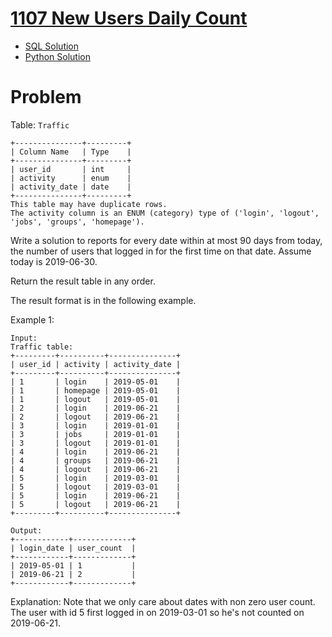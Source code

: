 # [1107 New Users Daily Count](https://leetcode.com/problems/new-users-daily-count/)

* [SQL Solution](https://leetcode.com/problems/new-users-daily-count/solutions/7173349/cte-and-row_number-by-atamalu123-sc1d/)
* [Python Solution](https://leetcode.com/problems/new-users-daily-count/solutions/7173385/pandas-solution-by-atamalu123-9zyp/)

# Problem

Table: `Traffic`

```
+---------------+---------+
| Column Name   | Type    |
+---------------+---------+
| user_id       | int     |
| activity      | enum    |
| activity_date | date    |
+---------------+---------+
This table may have duplicate rows.
The activity column is an ENUM (category) type of ('login', 'logout', 'jobs', 'groups', 'homepage').
```

Write a solution to reports for every date within at most 90 days from today, the number of users that logged in for the first time on that date. Assume today is 2019-06-30.

Return the result table in any order.

The result format is in the following example.

Example 1:

```
Input: 
Traffic table:
+---------+----------+---------------+
| user_id | activity | activity_date |
+---------+----------+---------------+
| 1       | login    | 2019-05-01    |
| 1       | homepage | 2019-05-01    |
| 1       | logout   | 2019-05-01    |
| 2       | login    | 2019-06-21    |
| 2       | logout   | 2019-06-21    |
| 3       | login    | 2019-01-01    |
| 3       | jobs     | 2019-01-01    |
| 3       | logout   | 2019-01-01    |
| 4       | login    | 2019-06-21    |
| 4       | groups   | 2019-06-21    |
| 4       | logout   | 2019-06-21    |
| 5       | login    | 2019-03-01    |
| 5       | logout   | 2019-03-01    |
| 5       | login    | 2019-06-21    |
| 5       | logout   | 2019-06-21    |
+---------+----------+---------------+
```
```
Output: 
+------------+-------------+
| login_date | user_count  |
+------------+-------------+
| 2019-05-01 | 1           |
| 2019-06-21 | 2           |
+------------+-------------+
```
Explanation: 
Note that we only care about dates with non zero user count.
The user with id 5 first logged in on 2019-03-01 so he's not counted on 2019-06-21.
